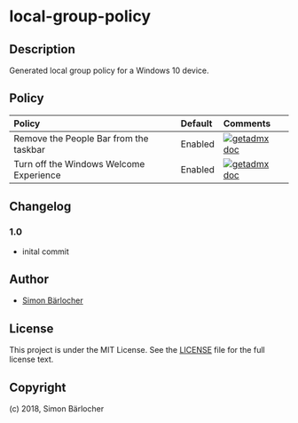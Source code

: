 # local-group-policy

## Description

Generated local group policy for a Windows 10 device.

## Policy

| Policy             | Default     | Comments                                   |
| :---               | :---        | :---                                       |
| Remove the People Bar from the taskbar | Enabled | [![getadmx doc](https://img.shields.io/badge/getadmx-doc-blue.svg)](https://getadmx.com/?Category=Windows_10_2016&Policy=Microsoft.Policies.StartMenu::HidePeopleBar) |
| Turn off the Windows Welcome Experience | Enabled |[![getadmx doc](https://img.shields.io/badge/getadmx-doc-blue.svg)]( https://getadmx.com/?Category=Windows_10_2016&Policy=Microsoft.Policies.CloudContent::DisableWindowsSpotlightWindowsWelcomeExperience) |


## Changelog

### 1.0

* inital commit

## Author

* [Simon Bärlocher](https://sbaerlocher.ch)
 
## License

This project is under the MIT License. See the [LICENSE](https://sbaerlo.ch/licence) file for the full license text.

## Copyright

(c) 2018, Simon Bärlocher